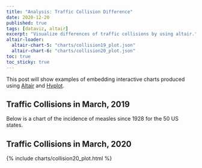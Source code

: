 ```yaml
---
title: "Analysis: Traffic Collision Difference"
date: 2020-12-20
published: true
tags: [dataviz, altair]
excerpt: "Visualize differences of traffic collisions by using altair."
altair-loader:
  altair-chart-5: "charts/collision19_plot.json"
  altair-chart-6: "charts/collision20_plot.json"
toc: true
toc_sticky: true
---
```


This post will show examples of embedding interactive charts produced using [Altair](https://altair-viz.github.io) and [Hvplot](https://hvplot.pyviz.org/).

## Traffic Collisions in March, 2019

Below is a chart of the incidence of measles since 1928 for the 50 US states.

<div id="altair-chart-5"></div>


## Traffic Collisions in March, 2020

<div id="altair-chart-6"></div>

{% include charts/collision20_plot.html %}

